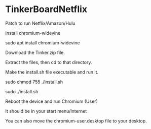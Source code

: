 # TinkerBoardNetflix
Patch to run Netflix/Amazon/Hulu

Install chromium-widevine

sudo apt install chromium-widevine 

Download the Tinker.zip file.

Extract the files, then cd to that directory.

Make the install.sh file executable and run it.

sudo chmod 755 ./install.sh

sudo ./install.sh

Reboot the device and run Chromium (User)

It should be in your start menu/Internet

You can also move the chromium-user.desktop file to your desktop.
